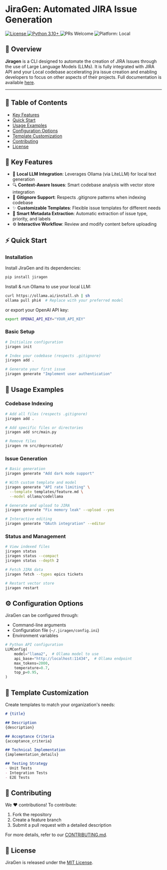 # JiraGen: Automated JIRA Issue Generation

<p align="left">
  <a href="LICENSE">
    <img src="https://img.shields.io/badge/License-MIT-blue.svg" alt="License"/>
  </a>
  <a href="https://python.org">
    <img src="https://img.shields.io/badge/python-3.10+-blue.svg" alt="Python 3.10+"/>
  </a>
  <img src="https://img.shields.io/badge/PRs-Welcome-brightgreen.svg" alt="PRs Welcome"/>
  <img src="https://img.shields.io/badge/platform-local-lightgrey" alt="Platform: Local"/>
</p>

## 🚀 Overview

**Jiragen** is a CLI designed to automate the creation of JIRA Issues through the use of Large Language Models (LLMs). It is fully integrated with JIRA API and your Local codebase accelerating jira issue creation and enabling developers to focus on other aspects of their projects. Full documentation is available [here](https://github.com/Abdellah-Laassairi/jiragen).

---

## 📖 Table of Contents

- [Key Features](#key-features)
- [Quick Start](#quick-start)
- [Usage Examples](#usage-examples)
- [Configuration Options](#configuration-options)
- [Template Customization](#template-customization)
- [Contributing](#contributing)
- [License](#license)

## 🌟 Key Features

- 🧠 **Local LLM Integration**: Leverages Ollama (via LiteLLM) for local text generation
- 🔍 **Context-Aware Issues**: Smart codebase analysis with vector store integration
- 🎯 **Gitignore Support**: Respects .gitignore patterns when indexing codebase
- ✨ **Customizable Templates**: Flexible issue templates for different needs
- 🔧 **Smart Metadata Extraction**: Automatic extraction of issue type, priority, and labels
- ⚙️ **Interactive Workflow**: Review and modify content before uploading

## ⚡ Quick Start

### Installation

Install JiraGen and its dependencies:

```bash
pip install jiragen
```

Install & run Ollama to use your local LLM:

```bash
curl https://ollama.ai/install.sh | sh
ollama pull phi4  # Replace with your preferred model
```

or export your OpenAI API key:

```bash
export OPENAI_API_KEY="YOUR_API_KEY"
```

### Basic Setup

```bash
# Initialize configuration
jiragen init

# Index your codebase (respects .gitignore)
jiragen add .

# Generate your first issue
jiragen generate "Implement user authentication"
```

## 🎯 Usage Examples

### Codebase Indexing

```bash
# Add all files (respects .gitignore)
jiragen add .

# Add specific files or directories
jiragen add src/main.py

# Remove files
jiragen rm src/deprecated/
```

### Issue Generation

```bash
# Basic generation
jiragen generate "Add dark mode support"

# With custom template and model
jiragen generate "API rate limiting" \
  --template templates/feature.md \
  --model ollama/codellama

# Generate and upload to JIRA
jiragen generate "Fix memory leak" --upload --yes

# Interactive editing
jiragen generate "OAuth integration" --editor
```

### Status and Management

```bash
# View indexed files
jiragen status
jiragen status --compact
jiragen status --depth 2

# Fetch JIRA data
jiragen fetch --types epics tickets

# Restart vector store
jiragen restart
```

## ⚙️ Configuration Options

JiraGen can be configured through:
- Command-line arguments
- Configuration file (`~/.jiragen/config.ini`)
- Environment variables

```python
# Python API configuration
LLMConfig(
    model="llama2",  # Ollama model to use
    api_base="http://localhost:11434",  # Ollama endpoint
    max_tokens=2000,
    temperature=0.7,
    top_p=0.95,
)
```

## 📝 Template Customization

Create templates to match your organization's needs:

```markdown
# {title}

## Description
{description}

## Acceptance Criteria
{acceptance_criteria}

## Technical Implementation
{implementation_details}

## Testing Strategy
- Unit Tests
- Integration Tests
- E2E Tests
```

## 🤝 Contributing

We ❤️ contributions! To contribute:

1. Fork the repository
2. Create a feature branch
3. Submit a pull request with a detailed description

For more details, refer to our [CONTRIBUTING.md](CONTRIBUTING.md).

## 📜 License

JiraGen is released under the [MIT License](LICENSE).

